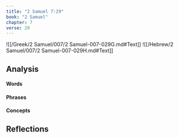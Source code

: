 ```yaml
---
title: "2 Samuel 7:29"
book: "2 Samuel"
chapter: 7
verse: 29
---
```

![[/Greek/2 Samuel/007/2 Samuel-007-029G.md#Text]]
![[/Hebrew/2 Samuel/007/2 Samuel-007-029H.md#Text]]

## Analysis

#### Words

#### Phrases

#### Concepts

## Reflections
